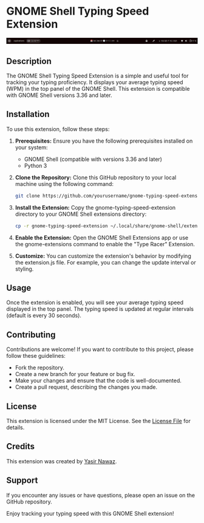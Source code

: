 # GNOME Shell Typing Speed Extension

![Extension Screenshot](preview.png)

## Description

The GNOME Shell Typing Speed Extension is a simple and useful tool for tracking your typing proficiency. It displays your average typing speed (WPM) in the top panel of the GNOME Shell. This extension is compatible with GNOME Shell versions 3.36 and later.

## Installation

To use this extension, follow these steps:

1. **Prerequisites:** Ensure you have the following prerequisites installed on your system:
   - GNOME Shell (compatible with versions 3.36 and later)
   - Python 3

2. **Clone the Repository:** Clone this GitHub repository to your local machine using the following command:

   ```bash
   git clone https://github.com/yourusername/gnome-typing-speed-extension.git

3. **Install the Extension:** Copy the gnome-typing-speed-extension directory to your GNOME Shell extensions directory:

   ```bash
   cp -r gnome-typing-speed-extension ~/.local/share/gnome-shell/extensions/

4. **Enable the Extension:** Open the GNOME Shell Extensions app or use the gnome-extensions command to enable the "Type Racer" Extension.

5. **Customize:** You can customize the extension's behavior by modifying the extension.js file. For example, you can change the update interval or styling.

## Usage
Once the extension is enabled, you will see your average typing speed displayed in the top panel. The typing speed is updated at regular intervals (default is every 30 seconds).

## Contributing
Contributions are welcome! If you want to contribute to this project, please follow these guidelines:

+ Fork the repository.
+ Create a new branch for your feature or bug fix.
+ Make your changes and ensure that the code is well-documented.
+ Create a pull request, describing the changes you made.

## License
This extension is licensed under the MIT License. See the [License File](https://github.com/yasir2002/typeracer-gnome-extension/blob/main/LICENSE)
 for details.

## Credits
This extension was created by [Yasir Nawaz](https://github.com/yasir2002/).


## Support
If you encounter any issues or have questions, please open an issue on the GitHub repository.

Enjoy tracking your typing speed with this GNOME Shell extension!